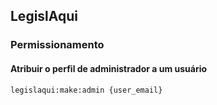 ## LegislAqui

### Permissionamento

#### Atribuir o perfil de administrador a um usuário

```
legislaqui:make:admin {user_email}
```